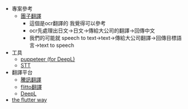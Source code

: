 * 專案參考
   * [團子翻譯](https://github.com/PantsuDango/Dango-Translator) 
       * 這個是ocr翻譯的 我覺得可以參考
       * ocr先處理出日文->日文->傳給大公司的翻譯->回傳中文
       * 我們的可能就 speech to text->text->傳給大公司翻譯->回傳目標語言->text to speech
* 工具
   * [puppeteer (for DeepL)](https://pub.dev/packages/puppeteer?fbclid=IwAR3DI4qiKuTR0_VX08BcrSLln76VwKy5EQczI8fikU_nfJ1-_gvP2ouy-7Y)
   * [STT](https://ithelp.ithome.com.tw/articles/10252078)
* 翻譯平台
   * [騰訊翻譯](https://fanyi.qq.com/)
   * [flitto翻譯](https://zh-tw.flitto.com/language/translation/text)
   * [DeepL](https://www.deepl.com/translator)
* [the flutter way](https://www.youtube.com/channel/UCJm7i4g4z7ZGcJA_HKHLCVw)

